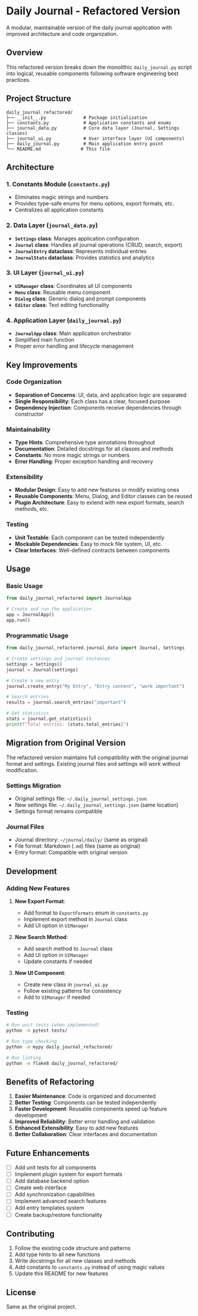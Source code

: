 # Daily Journal - Refactored Version

A modular, maintainable version of the daily journal application with improved architecture and code organization.

## Overview

This refactored version breaks down the monolithic `daily_journal.py` script into logical, reusable components following software engineering best practices.

## Project Structure

```
daily_journal_refactored/
├── __init__.py              # Package initialization
├── constants.py             # Application constants and enums
├── journal_data.py          # Core data layer (Journal, Settings classes)
├── journal_ui.py            # User interface layer (UI components)
├── daily_journal.py         # Main application entry point
└── README.md               # This file
```

## Architecture

### 1. **Constants Module** (`constants.py`)
- Eliminates magic strings and numbers
- Provides type-safe enums for menu options, export formats, etc.
- Centralizes all application constants

### 2. **Data Layer** (`journal_data.py`)
- **`Settings` class**: Manages application configuration
- **`Journal` class**: Handles all journal operations (CRUD, search, export)
- **`JournalEntry` dataclass**: Represents individual entries
- **`JournalStats` dataclass**: Provides statistics and analytics

### 3. **UI Layer** (`journal_ui.py`)
- **`UIManager` class**: Coordinates all UI components
- **`Menu` class**: Reusable menu component
- **`Dialog` class**: Generic dialog and prompt components
- **`Editor` class**: Text editing functionality

### 4. **Application Layer** (`daily_journal.py`)
- **`JournalApp` class**: Main application orchestrator
- Simplified main function
- Proper error handling and lifecycle management

## Key Improvements

### Code Organization
- **Separation of Concerns**: UI, data, and application logic are separated
- **Single Responsibility**: Each class has a clear, focused purpose
- **Dependency Injection**: Components receive dependencies through constructor

### Maintainability
- **Type Hints**: Comprehensive type annotations throughout
- **Documentation**: Detailed docstrings for all classes and methods
- **Constants**: No more magic strings or numbers
- **Error Handling**: Proper exception handling and recovery

### Extensibility
- **Modular Design**: Easy to add new features or modify existing ones
- **Reusable Components**: Menu, Dialog, and Editor classes can be reused
- **Plugin Architecture**: Easy to extend with new export formats, search methods, etc.

### Testing
- **Unit Testable**: Each component can be tested independently
- **Mockable Dependencies**: Easy to mock file system, UI, etc.
- **Clear Interfaces**: Well-defined contracts between components

## Usage

### Basic Usage
```python
from daily_journal_refactored import JournalApp

# Create and run the application
app = JournalApp()
app.run()
```

### Programmatic Usage
```python
from daily_journal_refactored.journal_data import Journal, Settings

# Create settings and journal instances
settings = Settings()
journal = Journal(settings)

# Create a new entry
journal.create_entry("My Entry", "Entry content", "work important")

# Search entries
results = journal.search_entries("important")

# Get statistics
stats = journal.get_statistics()
print(f"Total entries: {stats.total_entries}")
```

## Migration from Original Version

The refactored version maintains full compatibility with the original journal format and settings. Existing journal files and settings will work without modification.

### Settings Migration
- Original settings file: `~/.daily_journal_settings.json`
- New settings file: `~/.daily_journal_settings.json` (same location)
- Settings format remains compatible

### Journal Files
- Journal directory: `~/journal/daily/` (same as original)
- File format: Markdown (`.md`) files (same as original)
- Entry format: Compatible with original version

## Development

### Adding New Features

1. **New Export Format**:
   - Add format to `ExportFormats` enum in `constants.py`
   - Implement export method in `Journal` class
   - Add UI option in `UIManager`

2. **New Search Method**:
   - Add search method to `Journal` class
   - Add UI option in `UIManager`
   - Update constants if needed

3. **New UI Component**:
   - Create new class in `journal_ui.py`
   - Follow existing patterns for consistency
   - Add to `UIManager` if needed

### Testing

```bash
# Run unit tests (when implemented)
python -m pytest tests/

# Run type checking
python -m mypy daily_journal_refactored/

# Run linting
python -m flake8 daily_journal_refactored/
```

## Benefits of Refactoring

1. **Easier Maintenance**: Code is organized and documented
2. **Better Testing**: Components can be tested independently
3. **Faster Development**: Reusable components speed up feature development
4. **Improved Reliability**: Better error handling and validation
5. **Enhanced Extensibility**: Easy to add new features
6. **Better Collaboration**: Clear interfaces and documentation

## Future Enhancements

- [ ] Add unit tests for all components
- [ ] Implement plugin system for export formats
- [ ] Add database backend option
- [ ] Create web interface
- [ ] Add synchronization capabilities
- [ ] Implement advanced search features
- [ ] Add entry templates system
- [ ] Create backup/restore functionality

## Contributing

1. Follow the existing code structure and patterns
2. Add type hints to all new functions
3. Write docstrings for all new classes and methods
4. Add constants to `constants.py` instead of using magic values
5. Update this README for new features

## License

Same as the original project. 